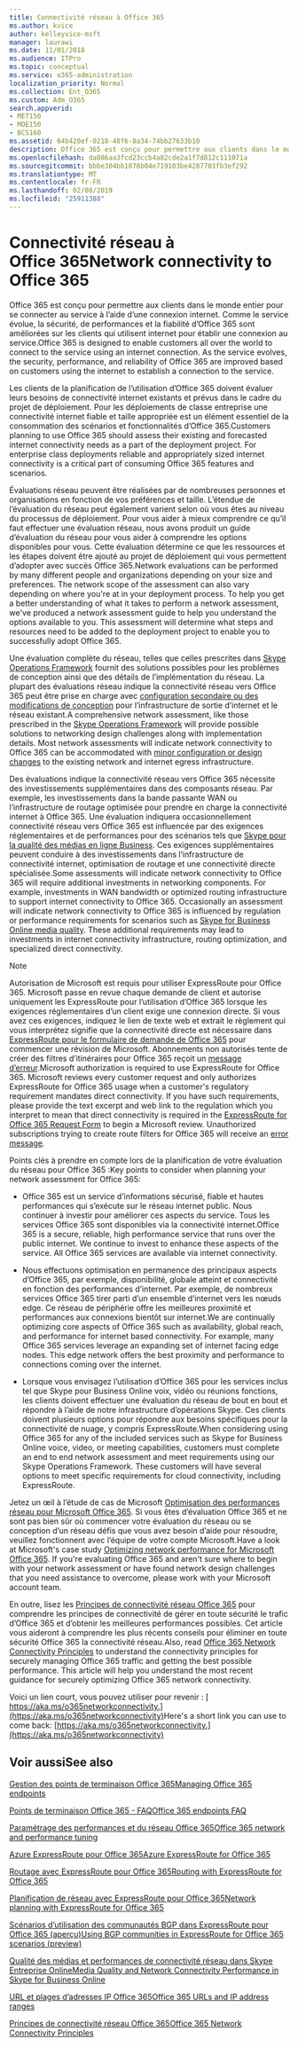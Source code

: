 ```yaml
---
title: Connectivité réseau à Office 365
ms.author: kvice
author: kelleyvice-msft
manager: laurawi
ms.date: 11/01/2018
ms.audience: ITPro
ms.topic: conceptual
ms.service: o365-administration
localization_priority: Normal
ms.collection: Ent_O365
ms.custom: Adm_O365
search.appverid:
- MET150
- MOE150
- BCS160
ms.assetid: 64b420ef-0218-48f6-8a34-74bb27633b10
description: Office 365 est conçu pour permettre aux clients dans le monde entier pour se connecter au service à l’aide d’une connexion internet. Comme le service évolue, la sécurité, de performances et la fiabilité d’Office 365 sont améliorées sur les clients qui utilisent internet pour établir une connexion au service.
ms.openlocfilehash: da086aa3fcd23ccb4a82cde2a1f7d812c111071a
ms.sourcegitcommit: bbbe304bb1878b04e719103be4287703fb3ef292
ms.translationtype: MT
ms.contentlocale: fr-FR
ms.lasthandoff: 02/08/2019
ms.locfileid: "25911388"
---
```

# <a name="network-connectivity-to-office-365"></a><span data-ttu-id="b2df1-104">Connectivité réseau à Office 365</span><span class="sxs-lookup"><span data-stu-id="b2df1-104">Network connectivity to Office 365</span></span>

<span data-ttu-id="b2df1-p102">Office 365 est conçu pour permettre aux clients dans le monde entier pour se connecter au service à l’aide d’une connexion internet. Comme le service évolue, la sécurité, de performances et la fiabilité d’Office 365 sont améliorées sur les clients qui utilisent internet pour établir une connexion au service.</span><span class="sxs-lookup"><span data-stu-id="b2df1-p102">Office 365 is designed to enable customers all over the world to connect to the service using an internet connection. As the service evolves, the security, performance, and reliability of Office 365 are improved based on customers using the internet to establish a connection to the service.</span></span>
  
<span data-ttu-id="b2df1-p103">Les clients de la planification de l’utilisation d’Office 365 doivent évaluer leurs besoins de connectivité internet existants et prévus dans le cadre du projet de déploiement. Pour les déploiements de classe entreprise une connectivité internet fiable et taille appropriée est un élément essentiel de la consommation des scénarios et fonctionnalités d’Office 365.</span><span class="sxs-lookup"><span data-stu-id="b2df1-p103">Customers planning to use Office 365 should assess their existing and forecasted internet connectivity needs as a part of the deployment project. For enterprise class deployments reliable and appropriately sized internet connectivity is a critical part of consuming Office 365 features and scenarios.</span></span>
  
<span data-ttu-id="b2df1-p104">Évaluations réseau peuvent être réalisées par de nombreuses personnes et organisations en fonction de vos préférences et taille. L’étendue de l’évaluation du réseau peut également varient selon où vous êtes au niveau du processus de déploiement. Pour vous aider à mieux comprendre ce qu’il faut effectuer une évaluation réseau, nous avons produit un guide d’évaluation du réseau pour vous aider à comprendre les options disponibles pour vous. Cette évaluation détermine ce que les ressources et les étapes doivent être ajouté au projet de déploiement qui vous permettent d’adopter avec succès Office 365.</span><span class="sxs-lookup"><span data-stu-id="b2df1-p104">Network evaluations can be performed by many different people and organizations depending on your size and preferences. The network scope of the assessment can also vary depending on where you're at in your deployment process. To help you get a better understanding of what it takes to perform a network assessment, we've produced a network assessment guide to help you understand the options available to you. This assessment will determine what steps and resources need to be added to the deployment project to enable you to successfully adopt Office 365.</span></span>
  
<span data-ttu-id="b2df1-p105">Une évaluation complète du réseau, telles que celles prescrites dans [Skype Operations Framework](https://www.skypeoperationsframework.com/) fournit des solutions possibles pour les problèmes de conception ainsi que des détails de l’implémentation du réseau. La plupart des évaluations réseau indique la connectivité réseau vers Office 365 peut être prise en charge avec [configuration secondaire ou des modifications de conception](https://aka.ms/manageo365endpoints) pour l’infrastructure de sortie d’internet et le réseau existant.</span><span class="sxs-lookup"><span data-stu-id="b2df1-p105">A comprehensive network assessment, like those prescribed in the [Skype Operations Framework](https://www.skypeoperationsframework.com/) will provide possible solutions to networking design challenges along with implementation details. Most network assessments will indicate network connectivity to Office 365 can be accommodated with [minor configuration or design changes](https://aka.ms/manageo365endpoints) to the existing network and internet egress infrastructure.</span></span>

<span data-ttu-id="b2df1-p106">Des évaluations indique la connectivité réseau vers Office 365 nécessite des investissements supplémentaires dans des composants réseau. Par exemple, les investissements dans la bande passante WAN ou l’infrastructure de routage optimisée pour prendre en charge la connectivité internet à Office 365. Une évaluation indiquera occasionnellement connectivité réseau vers Office 365 est influencée par des exigences réglementaires et de performances pour des scénarios tels que [Skype pour la qualité des médias en ligne Business](https://support.office.com/article/Media-Quality-and-Network-Connectivity-Performance-in-Skype-for-Business-Online-5fe3e01b-34cf-44e0-b897-b0b2a83f0917). Ces exigences supplémentaires peuvent conduire à des investissements dans l’infrastructure de connectivité internet, optimisation de routage et une connectivité directe spécialisée.</span><span class="sxs-lookup"><span data-stu-id="b2df1-p106">Some assessments will indicate network connectivity to Office 365 will require additional investments in networking components. For example, investments in WAN bandwidth or optimized routing infrastructure to support internet connectivity to Office 365. Occasionally an assessment will indicate network connectivity to Office 365 is influenced by regulation or performance requirements for scenarios such as [Skype for Business Online media quality](https://support.office.com/article/Media-Quality-and-Network-Connectivity-Performance-in-Skype-for-Business-Online-5fe3e01b-34cf-44e0-b897-b0b2a83f0917). These additional requirements may lead to investments in internet connectivity infrastructure, routing optimization, and specialized direct connectivity.</span></span>
  
> [!NOTE]
> <span data-ttu-id="b2df1-p107">Autorisation de Microsoft est requis pour utiliser ExpressRoute pour Office 365. Microsoft passe en revue chaque demande de client et autorise uniquement les ExpressRoute pour l’utilisation d’Office 365 lorsque les exigences réglementaires d’un client exige une connexion directe. Si vous avez ces exigences, indiquez le lien de texte web et extrait le règlement qui vous interprétez signifie que la connectivité directe est nécessaire dans [ExpressRoute pour le formulaire de demande de Office 365](https://aka.ms/O365ERReview) pour commencer une révision de Microsoft. Abonnements non autorisés tente de créer des filtres d’itinéraires pour Office 365 reçoit un [message d’erreur](https://support.microsoft.com/kb/3181709).</span><span class="sxs-lookup"><span data-stu-id="b2df1-p107">Microsoft authorization is required to use ExpressRoute for Office 365. Microsoft reviews every customer request and only authorizes ExpressRoute for Office 365 usage when a customer's regulatory requirement mandates direct connectivity. If you have such requirements, please provide the text excerpt and web link to the regulation which you interpret to mean that direct connectivity is required in the [ExpressRoute for Office 365 Request Form](https://aka.ms/O365ERReview) to begin a Microsoft review. Unauthorized subscriptions trying to create route filters for Office 365 will receive an [error message](https://support.microsoft.com/kb/3181709).</span></span>
  
<span data-ttu-id="b2df1-123">Points clés à prendre en compte lors de la planification de votre évaluation du réseau pour Office 365 :</span><span class="sxs-lookup"><span data-stu-id="b2df1-123">Key points to consider when planning your network assessment for Office 365:</span></span>
  
- <span data-ttu-id="b2df1-p108">Office 365 est un service d’informations sécurisé, fiable et hautes performances qui s’exécute sur le réseau internet public. Nous continuer à investir pour améliorer ces aspects du service. Tous les services Office 365 sont disponibles via la connectivité internet.</span><span class="sxs-lookup"><span data-stu-id="b2df1-p108">Office 365 is a secure, reliable, high performance service that runs over the public internet. We continue to invest to enhance these aspects of the service. All Office 365 services are available via internet connectivity.</span></span>

- <span data-ttu-id="b2df1-p109">Nous effectuons optimisation en permanence des principaux aspects d’Office 365, par exemple, disponibilité, globale atteint et connectivité en fonction des performances d’internet. Par exemple, de nombreux services Office 365 tirer parti d’un ensemble d’internet vers les nœuds edge. Ce réseau de périphérie offre les meilleures proximité et performances aux connexions bientôt sur internet.</span><span class="sxs-lookup"><span data-stu-id="b2df1-p109">We are continually optimizing core aspects of Office 365 such as availability, global reach, and performance for internet based connectivity. For example, many Office 365 services leverage an expanding set of internet facing edge nodes. This edge network offers the best proximity and performance to connections coming over the internet.</span></span>

- <span data-ttu-id="b2df1-p110">Lorsque vous envisagez l’utilisation d’Office 365 pour les services inclus tel que Skype pour Business Online voix, vidéo ou réunions fonctions, les clients doivent effectuer une évaluation du réseau de bout en bout et répondre à l’aide de notre infrastructure d’opérations Skype. Ces clients doivent plusieurs options pour répondre aux besoins spécifiques pour la connectivité de nuage, y compris ExpressRoute.</span><span class="sxs-lookup"><span data-stu-id="b2df1-p110">When considering using Office 365 for any of the included services such as Skype for Business Online voice, video, or meeting capabilities, customers must complete an end to end network assessment and meet requirements using our Skype Operations Framework. These customers will have several options to meet specific requirements for cloud connectivity, including ExpressRoute.</span></span>

<span data-ttu-id="b2df1-p111">Jetez un œil à l’étude de cas de Microsoft [Optimisation des performances réseau pour Microsoft Office 365](https://msdn.microsoft.com/en-us/library/mt450488.aspx). Si vous êtes d’évaluation Office 365 et ne sont pas bien sûr où commencer votre évaluation du réseau ou se conception d’un réseau défis que vous avez besoin d’aide pour résoudre, veuillez fonctionnent avec l’équipe de votre compte Microsoft.</span><span class="sxs-lookup"><span data-stu-id="b2df1-p111">Have a look at Microsoft's case study [Optimizing network performance for Microsoft Office 365](https://msdn.microsoft.com/en-us/library/mt450488.aspx). If you're evaluating Office 365 and aren't sure where to begin with your network assessment or have found network design challenges that you need assistance to overcome, please work with your Microsoft account team.</span></span>
  
<span data-ttu-id="b2df1-p112">En outre, lisez les [Principes de connectivité réseau Office 365](https://aka.ms/o365networkingprinciples) pour comprendre les principes de connectivité de gérer en toute sécurité le trafic d’Office 365 et d’obtenir les meilleures performances possibles. Cet article vous aideront à comprendre les plus récents conseils pour éliminer en toute sécurité Office 365 la connectivité réseau.</span><span class="sxs-lookup"><span data-stu-id="b2df1-p112">Also, read [Office 365 Network Connectivity Principles](https://aka.ms/o365networkingprinciples) to understand the connectivity principles for securely managing Office 365 traffic and getting the best possible performance. This article will help you understand the most recent guidance for securely optimizing Office 365 network connectivity.</span></span>
  
<span data-ttu-id="b2df1-136">Voici un lien court, vous pouvez utiliser pour revenir : [ https://aka.ms/o365networkconnectivity.](https://aka.ms/o365networkconnectivity)</span><span class="sxs-lookup"><span data-stu-id="b2df1-136">Here's a short link you can use to come back: [https://aka.ms/o365networkconnectivity.](https://aka.ms/o365networkconnectivity)</span></span>
  
## <a name="see-also"></a><span data-ttu-id="b2df1-137">Voir aussi</span><span class="sxs-lookup"><span data-stu-id="b2df1-137">See also</span></span>

[<span data-ttu-id="b2df1-138">Gestion des points de terminaison Office 365</span><span class="sxs-lookup"><span data-stu-id="b2df1-138">Managing Office 365 endpoints</span></span>](https://support.office.com/article/99cab9d4-ef59-4207-9f2b-3728eb46bf9a)
  
[<span data-ttu-id="b2df1-139">Points de terminaison Office 365 - FAQ</span><span class="sxs-lookup"><span data-stu-id="b2df1-139">Office 365 endpoints FAQ</span></span>](https://support.office.com/article/d4088321-1c89-4b96-9c99-54c75cae2e6d)
  
[<span data-ttu-id="b2df1-140">Paramétrage des performances et du réseau Office 365</span><span class="sxs-lookup"><span data-stu-id="b2df1-140">Office 365 network and performance tuning</span></span>](network-planning-and-performance.md)
  
[<span data-ttu-id="b2df1-141">Azure ExpressRoute pour Office 365</span><span class="sxs-lookup"><span data-stu-id="b2df1-141">Azure ExpressRoute for Office 365</span></span>](azure-expressroute.md)
  
[<span data-ttu-id="b2df1-142">Routage avec ExpressRoute pour Office 365</span><span class="sxs-lookup"><span data-stu-id="b2df1-142">Routing with ExpressRoute for Office 365</span></span>](routing-with-expressroute.md)
  
[<span data-ttu-id="b2df1-143">Planification de réseau avec ExpressRoute pour Office 365</span><span class="sxs-lookup"><span data-stu-id="b2df1-143">Network planning with ExpressRoute for Office 365</span></span>](network-planning-with-expressroute.md)
  
[<span data-ttu-id="b2df1-144">Scénarios d’utilisation des communautés BGP dans ExpressRoute pour Office 365 (aperçu)</span><span class="sxs-lookup"><span data-stu-id="b2df1-144">Using BGP communities in ExpressRoute for Office 365 scenarios (preview)</span></span>](bgp-communities-in-expressroute.md)
  
[<span data-ttu-id="b2df1-145">Qualité des médias et performances de connectivité réseau dans Skype Entreprise Online</span><span class="sxs-lookup"><span data-stu-id="b2df1-145">Media Quality and Network Connectivity Performance in Skype for Business Online</span></span>](https://support.office.com/article/5fe3e01b-34cf-44e0-b897-b0b2a83f0917)
  
[<span data-ttu-id="b2df1-146">URL et plages d’adresses IP Office 365</span><span class="sxs-lookup"><span data-stu-id="b2df1-146">Office 365 URLs and IP address ranges</span></span>](https://support.office.com/article/8548a211-3fe7-47cb-abb1-355ea5aa88a2)
  
[<span data-ttu-id="b2df1-147">Principes de connectivité réseau Office 365</span><span class="sxs-lookup"><span data-stu-id="b2df1-147">Office 365 Network Connectivity Principles</span></span>](https://aka.ms/o365networkingprinciples)
